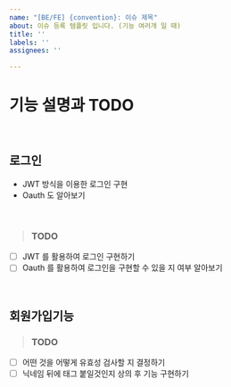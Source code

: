 ```yaml
---
name: "[BE/FE] {convention}: 이슈 제목"
about: 이슈 등록 템플릿 입니다. (기능 여러개 일 때)
title: ''
labels: ''
assignees: ''

---
```


# 기능 설명과 TODO

<br>

## 로그인
- JWT 방식을 이용한 로그인 구현
- Oauth 도 알아보기

<br>

> ### TODO

- [ ] JWT 를 활용하여 로그인 구현하기
- [ ] Oauth 를 활용하여 로그인을 구현할 수 있을 지 여부 알아보기

<br>
 
## 회원가입기능
> ### TODO

- [ ] 어떤 것을 어떻게 유효성 검사할 지 결정하기
- [ ] 닉네임 뒤에 태그 붙일것인지 상의 후 기능 구현하기

<br>
